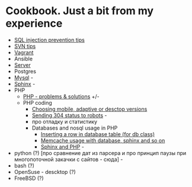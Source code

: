 # Cookbook. Just a bit from my experience


* [SQL injection prevention tips](SQLinjectionPrevention.md) 
* [SVN tips](svn.md) 
* [Vagrant](Vagrant.md) 
* Ansible
* [Server](server.md) 
* Postgres
* [Mysql](Mysql.md) -
* [Sphinx](Sphinx.md) -
* PHP
   * [PHP - problems & solutions](PHPProblems.md) +/-
   * PHP coding
     * [Choosing mobile, adaptive or desctop versions](PHPAdaptiveMobileDesktopVersions.md) 
     * [Sending 304 status to robots](PHPsending304status.md) -
     * про отладку и статистику
     * Databases and nosql usage in PHP 
        * [Inserting a row in database table (for db class)](PHPDBCreateRow.md)
        * [Memcache usage with database, sphinx and so on](PHPDBMemcache.md)
        * [Sphinx and PHP](PHPSphinx.md) -
* python (?) [про сравнение дат из парсера и про принцип паузы при многопоточной закачки с сайтов - сюда] -
* bash (?)
* OpenSuse - descktop (?)
* FreeBSD (?)
